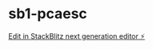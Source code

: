 # sb1-pcaesc

[Edit in StackBlitz next generation editor ⚡️](https://stackblitz.com/~/github.com/AbdulrhmanM0hamed/sb1-pcaesc)